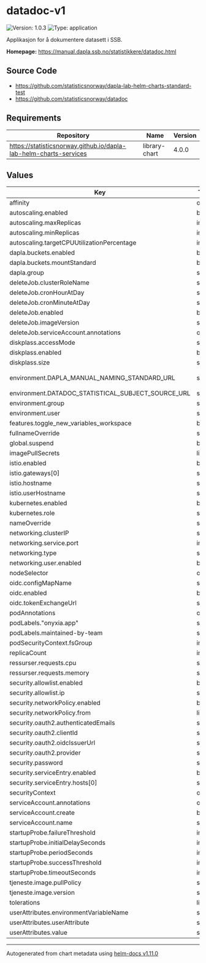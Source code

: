 # datadoc-v1

![Version: 1.0.3](https://img.shields.io/badge/Version-1.0.3-informational?style=flat-square) ![Type: application](https://img.shields.io/badge/Type-application-informational?style=flat-square)

Applikasjon for å dokumentere datasett i SSB.

**Homepage:** <https://manual.dapla.ssb.no/statistikkere/datadoc.html>

## Source Code

* <https://github.com/statisticsnorway/dapla-lab-helm-charts-standard-test>
* <https://github.com/statisticsnorway/datadoc>

## Requirements

| Repository | Name | Version |
|------------|------|---------|
| https://statisticsnorway.github.io/dapla-lab-helm-charts-services | library-chart | 4.0.0 |

## Values

| Key | Type | Default | Description |
|-----|------|---------|-------------|
| affinity | object | `{}` |  |
| autoscaling.enabled | bool | `false` |  |
| autoscaling.maxReplicas | int | `100` |  |
| autoscaling.minReplicas | int | `1` |  |
| autoscaling.targetCPUUtilizationPercentage | int | `80` |  |
| dapla.buckets.enabled | bool | `true` |  |
| dapla.buckets.mountStandard | bool | `false` |  |
| dapla.group | string | `"dapla-felles-developers"` |  |
| deleteJob.clusterRoleName | string | `"onyxia-delete-job"` |  |
| deleteJob.cronHourAtDay | string | `"20"` |  |
| deleteJob.cronMinuteAtDay | string | `"0"` |  |
| deleteJob.enabled | bool | `true` |  |
| deleteJob.imageVersion | string | `"v1.1.0"` |  |
| deleteJob.serviceAccount.annotations | object | `{}` |  |
| diskplass.accessMode | string | `"ReadWriteOnce"` |  |
| diskplass.enabled | bool | `false` |  |
| diskplass.size | string | `"10Gi"` |  |
| environment.DAPLA_MANUAL_NAMING_STANDARD_URL | string | `"https://probable-waddle-o4w1og1.pages.github.io/statistikkere/navnestandard-datalagring.html"` |  |
| environment.DATADOC_STATISTICAL_SUBJECT_SOURCE_URL | string | `"https://www.ssb.no/xp/_/service/mimir/subjectStructurStatistics"` |  |
| environment.group | string | `"users"` |  |
| environment.user | string | `"onyxia"` |  |
| features.toggle_new_variables_workspace | bool | `false` |  |
| fullnameOverride | string | `""` |  |
| global.suspend | bool | `false` |  |
| imagePullSecrets | list | `[]` |  |
| istio.enabled | bool | `false` |  |
| istio.gateways[0] | string | `"istio-namespace/example-gateway"` |  |
| istio.hostname | string | `"chart-example.local"` |  |
| istio.userHostname | string | `"chart-example-user.local"` |  |
| kubernetes.enabled | bool | `false` |  |
| kubernetes.role | string | `"view"` |  |
| nameOverride | string | `""` |  |
| networking.clusterIP | string | `"None"` |  |
| networking.service.port | int | `8050` |  |
| networking.type | string | `"ClusterIP"` |  |
| networking.user.enabled | bool | `false` |  |
| nodeSelector | object | `{}` |  |
| oidc.configMapName | string | `""` |  |
| oidc.enabled | bool | `true` |  |
| oidc.tokenExchangeUrl | string | `""` |  |
| podAnnotations | object | `{}` |  |
| podLabels."onyxia.app" | string | `"datadoc-v1"` |  |
| podLabels.maintained-by-team | string | `"dapla-metadata"` |  |
| podSecurityContext.fsGroup | int | `100` |  |
| replicaCount | int | `1` |  |
| ressurser.requests.cpu | string | `""` |  |
| ressurser.requests.memory | string | `""` |  |
| security.allowlist.enabled | bool | `false` |  |
| security.allowlist.ip | string | `"0.0.0.0/0"` |  |
| security.networkPolicy.enabled | bool | `false` |  |
| security.networkPolicy.from | list | `[]` |  |
| security.oauth2.authenticatedEmails | string | `""` |  |
| security.oauth2.clientId | string | `"my-client"` |  |
| security.oauth2.oidcIssuerUrl | string | `"overwritten-by-onyxia"` |  |
| security.oauth2.provider | string | `"keycloak-oidc"` |  |
| security.password | string | `"changeme"` |  |
| security.serviceEntry.enabled | bool | `true` |  |
| security.serviceEntry.hosts[0] | string | `"storage.googleapis.com"` |  |
| securityContext | object | `{}` |  |
| serviceAccount.annotations | object | `{}` |  |
| serviceAccount.create | bool | `true` |  |
| serviceAccount.name | string | `""` |  |
| startupProbe.failureThreshold | int | `60` |  |
| startupProbe.initialDelaySeconds | int | `10` |  |
| startupProbe.periodSeconds | int | `10` |  |
| startupProbe.successThreshold | int | `1` |  |
| startupProbe.timeoutSeconds | int | `30` |  |
| tjeneste.image.pullPolicy | string | `"Always"` |  |
| tjeneste.image.version | string | `"v1"` |  |
| tolerations | list | `[]` |  |
| userAttributes.environmentVariableName | string | `"OIDC_TOKEN"` |  |
| userAttributes.userAttribute | string | `"access_token"` |  |
| userAttributes.value | string | `""` |  |

----------------------------------------------
Autogenerated from chart metadata using [helm-docs v1.11.0](https://github.com/norwoodj/helm-docs/releases/v1.11.0)
